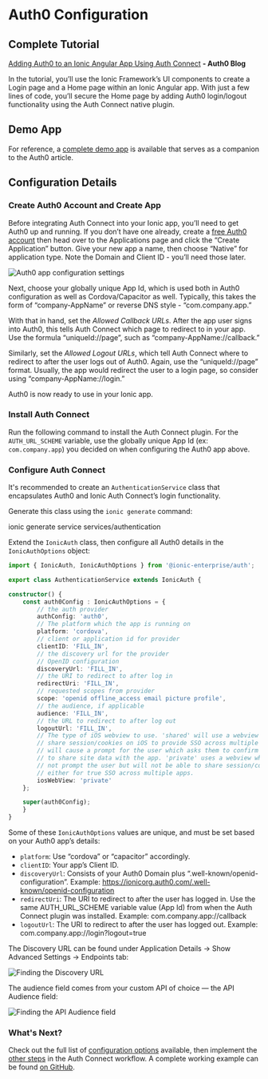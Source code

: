 # Auth0 Configuration

## Complete Tutorial

[Adding Auth0 to an Ionic Angular App Using Auth Connect](https://auth0.com/blog/adding-auth0-to-an-ionic-angular-app-using-auth-connect/) **- Auth0 Blog**

In the tutorial, you’ll use the Ionic Framework’s UI components to create a Login page and a Home page within an Ionic Angular app. With just a few lines of code, you’ll secure the Home page by adding Auth0 login/logout functionality using the Auth Connect native plugin.

## Demo App

For reference, a [complete demo app](https://github.com/ionic-team/demo-authconnect-auth0) is available that serves as a companion to the Auth0 article.

## Configuration Details

### Create Auth0 Account and Create App

Before integrating Auth Connect into your Ionic app, you’ll need to get Auth0 up and running. If you don’t have one already, create a [free Auth0 account](https://auth0.com) then head over to the Applications page and click the “Create Application” button. Give your new app a name, then choose “Native” for application type. Note the Domain and Client ID - you’ll need those later.

![Auth0 app configuration settings](/docs/assets/img/native/auth0-app-settings.png)

Next, choose your globally unique App Id, which is used both in Auth0 configuration as well as Cordova/Capacitor as well. Typically, this takes the form of “company-AppName” or reverse DNS style - “com.company.app.”

With that in hand, set the *Allowed Callback URLs*. After the app user signs into Auth0, this tells Auth Connect which page to redirect to in your app. Use the formula “uniqueId://page”, such as “company-AppName://callback.”

Similarly, set the *Allowed Logout URLs*, which tell Auth Connect where to redirect to after the user logs out of Auth0. Again, use the “uniqueId://page” format. Usually, the app would redirect the user to a login page, so consider using “company-AppName://login.”

Auth0 is now ready to use in your Ionic app.

### Install Auth Connect

Run the following command to install the Auth Connect plugin. For the `AUTH_URL_SCHEME` variable, use the globally unique App Id (ex: `com.company.app`) you decided on when configuring the Auth0 app above.

<native-ent-install plugin-id="auth-connect" variables="--variable AUTH_URL_SCHEME=com.company.app"></native-ent-install>

### Configure Auth Connect

It's recommended to create an `AuthenticationService` class that encapsulates Auth0 and Ionic Auth Connect’s login functionality.

Generate this class using the `ionic generate` command:

<command-line> <command-prompt>ionic generate service services/authentication</command-prompt> </command-line>

Extend the `IonicAuth` class, then configure all Auth0 details in the `IonicAuthOptions` object:

```typescript
import { IonicAuth, IonicAuthOptions } from '@ionic-enterprise/auth';

export class AuthenticationService extends IonicAuth {

constructor() {
    const auth0Config : IonicAuthOptions = {
        // the auth provider
        authConfig: 'auth0',
        // The platform which the app is running on
        platform: 'cordova',
        // client or application id for provider
        clientID: 'FILL_IN',
        // the discovery url for the provider
        // OpenID configuration
        discoveryUrl: 'FILL_IN',
        // the URI to redirect to after log in
        redirectUri: 'FILL_IN',
        // requested scopes from provider
        scope: 'openid offline_access email picture profile',
        // the audience, if applicable
        audience: 'FILL_IN',
        // the URL to redirect to after log out
        logoutUrl: 'FILL_IN',
        // The type of iOS webview to use. 'shared' will use a webview that can 
        // share session/cookies on iOS to provide SSO across multiple apps but
        // will cause a prompt for the user which asks them to confirm they want
        // to share site data with the app. 'private' uses a webview which will
        // not prompt the user but will not be able to share session/cookie data
        // either for true SSO across multiple apps.
        iosWebView: 'private'
    };

    super(auth0Config);
    }
}
```

Some of these `IonicAuthOptions` values are unique, and must be set based on your Auth0 app’s details:

* `platform`: Use “cordova” or “capacitor” accordingly.
* `clientID`: Your app’s Client ID.
* `discoveryUrl`: Consists of your Auth0 Domain plus “.well-known/openid-configuration”. Example: https://ionicorg.auth0.com/.well-known/openid-configuration
* `redirectUri`: The URI to redirect to after the user has logged in. Use the same AUTH_URL_SCHEME variable value (App Id) from when the Auth Connect plugin was installed. Example: com.company.app://callback
* `logoutUrl`: The URI to redirect to after the user has logged out. Example: com.company.app://login?logout=true

The Discovery URL can be found under Application Details -> Show Advanced Settings -> Endpoints tab:

![Finding the Discovery URL](/docs/assets/img/native/auth0-discoveryUrl.png)

The audience field comes from your custom API of choice &mdash; the API Audience field:

![Finding the API Audience field](/docs/assets/img/native/auth0-audience.png)

### What's Next?

Check out the full list of [configuration options](/docs/enterprise/auth-connect#ionicauthoptions) available, then implement the [other steps](/docs/enterprise/auth-connect#workflow) in the Auth Connect workflow. A complete working example can be found [on GitHub](https://github.com/ionic-team/demo-authconnect-auth0).